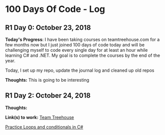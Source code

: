 # 100 Days Of Code - Log

## R1 Day 0: October 23, 2018

**Today's Progress**: I have been taking courses on teamtreehouse.com for a few months now but I just joined 100 days of code today and will be challenging myself to code every single day for at least an hour while learning C# and .NET. My goal is to complete the courses by the end of the year.

Today, I set up my repo, update the journal log and cleaned up old repos 

**Thoughts:** This is going to be interesting 


## R1 Day 2: October 24, 2018


**Thoughts:**  

**Link(s) to work:** 
[Team Treehouse](https://teamtreehouse.com/elomaye)

[Practice Loops and conditionals in C#](https://teamtreehouse.com/library/the-challenge-7)



